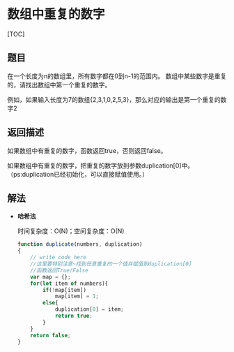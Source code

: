 # 数组中重复的数字

[TOC]

## 题目

在一个长度为n的数组里，所有数字都在0到n-1的范围内。 数组中某些数字是重复的，请找出数组中第一个重复的数字。

 例如，如果输入长度为7的数组{2,3,1,0,2,5,3}，那么对应的输出是第一个重复的数字2



## 返回描述

如果数组中有重复的数字，函数返回true，否则返回false。

如果数组中有重复的数字，把重复的数字放到参数duplication[0]中。（ps:duplication已经初始化，可以直接赋值使用。）



## 解法

- **哈希法**

  时间复杂度：O(N)；空间复杂度：O(N)

  ```javascript
  function duplicate(numbers, duplication)
  {
      // write code here
      //这里要特别注意~找到任意重复的一个值并赋值到duplication[0]
      //函数返回True/False
      var map = {};
      for(let item of numbers){
          if(!map[item])
              map[item] = 1;
          else{
              duplication[0] = item;
              return true;
          }
      }
      return false;
  }
  ```

  